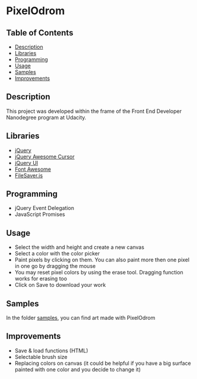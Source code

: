 # PixelOdrom

## Table of Contents
- [Description](#description)
- [Libraries](#libraries)
- [Programming](#programming)
- [Usage](#usage)
- [Samples](#samples)
- [Improvements](#improvements)

## Description
This project was developed within the frame of the Front End Developer Nanodegree program at Udacity.

## Libraries
* [jQuery](https://jquery.com)
* [jQuery Awesome Cursor](https://jwarby.github.io/jquery-awesome-cursor)
* [jQuery UI](https://jqueryui.com)
* [Font Awesome](https://fontawesome.com)
* [FileSaver.js](https://github.com/eligrey/FileSaver.js)

## Programming
* jQuery Event Delegation
* JavaScript Promises

## Usage
* Select the width and height and create a new canvas
* Select a color with the color picker
* Paint pixels by clicking on them. You can also paint more then one pixel in one go by dragging the mouse
* You may reset pixel colors by using the erase tool. Dragging function works for erasing too
* Click on Save to download your work

## Samples
In the folder [samples](https://github.com/vibueno/PixelOdrom/tree/master/samples), you can find art made with PixelOdrom

## Improvements
* Save & load functions (HTML)
* Selectable brush size
* Replacing colors on canvas (it could be helpful if you have a big surface painted with one color and you decide to change it)
